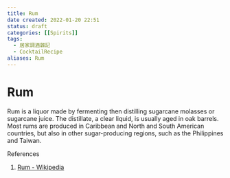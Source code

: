 ```yaml
---
title: Rum
date created: 2022-01-20 22:51
status: draft
categories: [[Spirits]]
tags:
  - 居家調酒雜記
  - CocktailRecipe
aliases: Rum
---
```

# Rum
Rum is a liquor made by fermenting then distilling sugarcane molasses or sugarcane juice. The distillate, a clear liquid, is usually aged in oak barrels. Most rums are produced in Caribbean and North and South American countries, but also in other sugar-producing regions, such as the Philippines and Taiwan.

References

1. [Rum - Wikipedia](https://en.wikipedia.org/wiki/Rum)